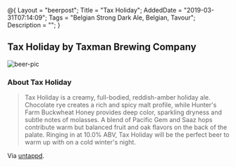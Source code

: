 @{
 Layout = "beerpost";
 Title = "Tax Holiday";
 AddedDate = "2019-03-31T07:14:09";
 Tags = "Belgian Strong Dark Ale, Belgian, Tavour";
 Description = "";
 }
 

## Tax Holiday by Taxman Brewing Company

![beer-pic]

### About Tax Holiday

> Tax Holiday is a creamy, full-bodied, reddish-amber holiday ale. Chocolate rye creates a rich and spicy malt profile, while Hunter's Farm Buckwheat Honey provides deep color, sparkling dryness and subtle notes of molasses. A blend of Pacific Gem and Saaz hops contribute warm but balanced fruit and oak flavors on the back of the palate. Ringing in at 10.0% ABV, Tax Holiday will be the perfect beer to warm up with on a cold winter's night.

Via [untappd][untappd-url].

[untappd-url]: <https://untappd.com//b/taxman-brewing-company-tax-holiday/900070>
[beer-pic]: https://jasonpowley.com/assets/img/2019-03-31-tax-holiday.jpeg "Tax Holiday by Taxman Brewing Company"

